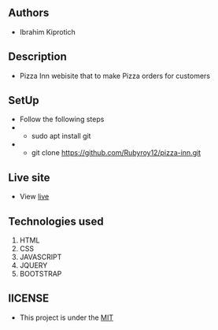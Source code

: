 ## Authors
- Ibrahim Kiprotich
## Description
- Pizza Inn webisite that to make Pizza orders for customers

## SetUp
- Follow the following steps
- - sudo apt install git
- - git clone https://github.com/Rubyroy12/pizza-inn.git
## Live site
- View [live]()
## Technologies used
1. HTML
2. CSS
3. JAVASCRIPT
4. JQUERY
5. BOOTSTRAP
## lICENSE
- This project is under the [MIT](LICENSE.md)